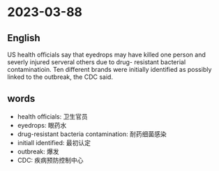 # 2023-03-88

## English
US health officials say that eyedrops may
have killed one person and severly
injured serveral others due to drug-
resistant bacterial contaminatioin. Ten
different brands were initially identified as
possibly linked to the outbreak, the CDC
said.

## words
* health officials: 卫生官员
* eyedrops: 眼药水
* drug-resistant bacteria contamination: 耐药细菌感染
* initiall identified: 最初认定
* outbreak: 爆发
* CDC: 疾病预防控制中心
